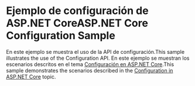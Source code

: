 # <a name="aspnet-core-configuration-sample"></a><span data-ttu-id="3c850-101">Ejemplo de configuración de ASP.NET Core</span><span class="sxs-lookup"><span data-stu-id="3c850-101">ASP.NET Core Configuration Sample</span></span>

<span data-ttu-id="3c850-102">En este ejemplo se muestra el uso de la API de configuración.</span><span class="sxs-lookup"><span data-stu-id="3c850-102">This sample illustrates the use of the Configuration API.</span></span> <span data-ttu-id="3c850-103">En este ejemplo se muestran los escenarios descritos en el tema [Configuración en ASP.NET Core](https://docs.microsoft.com/aspnet/core/fundamentals/configuration).</span><span class="sxs-lookup"><span data-stu-id="3c850-103">This sample demonstrates the scenarios described in the [Configuration in ASP.NET Core](https://docs.microsoft.com/aspnet/core/fundamentals/configuration) topic.</span></span>
